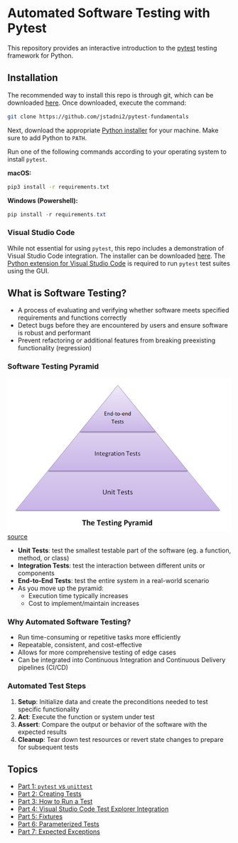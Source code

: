 # Automated Software Testing with Pytest
This repository provides an interactive introduction to the [pytest](https://docs.pytest.org/en/7.4.x/index.html) testing framework for Python.

## Installation
The recommended way to install this repo is through git, which can be downloaded 
[here](https://git-scm.com/downloads). Once downloaded, execute the command:

```bash
git clone https://github.com/jstadni2/pytest-fundamentals
```

Next, download the appropriate [Python installer](https://www.python.org/downloads/) for your machine. Make sure to add Python to `PATH`.

Run one of the following commands according to your operating system to install `pytest`.

**macOS:**
```zsh
pip3 install -r requirements.txt
```

**Windows (Powershell):**
```powershell
pip install -r requirements.txt
```

### Visual Studio Code
While not essential for using `pytest`, this repo includes a demonstration of Visual Studio Code integration. The installer can be downloaded [here](https://code.visualstudio.com/download). The [Python extension for Visual Studio Code](https://marketplace.visualstudio.com/items?itemName=ms-python.python) is required to run `pytest` test suites using the GUI.

## What is Software Testing?
* A process of evaluating and verifying whether software meets specified requirements and functions correctly
* Detect bugs before they are encountered by users and ensure software is robust and performant 
* Prevent refactoring or additional features from breaking preexisting functionality (regression)

### Software Testing Pyramid
![image info](./images/testing-pyramid.jpeg)
[source](https://www.meticulous.ai/blog/testing-pyramid-for-frontend)
* **Unit Tests**: test the smallest testable part of the software (eg. a function, method, or class)
* **Integration Tests**: test the interaction between different units or components
* **End-to-End Tests**: test the entire system in a real-world scenario
* As you move up the pyramid:
  * Execution time typically increases
  * Cost to implement/maintain increases

### Why Automated Software Testing?
* Run time-consuming or repetitive tasks more efficiently 
* Repeatable, consistent, and cost-effective
* Allows for more comprehensive testing of edge cases
* Can be integrated into Continuous Integration and Continuous Delivery pipelines (CI/CD)

### Automated Test Steps
1. **Setup**: Initialize data and create the preconditions needed to test specific functionality
2. **Act**: Execute the function or system under test
3. **Assert**: Compare the output or behavior of the software with the expected results
4. **Cleanup**: Tear down test resources or revert state changes to prepare for subsequent tests

## Topics
* [Part 1: `pytest` vs `unittest`](./tests/1_pytest_vs_unittest/README.md)
* [Part 2: Creating Tests](./tests/2_creating_tests/README.md)
* [Part 3: How to Run a Test](./tests/3_running_tests/README.md)
* [Part 4: Visual Studio Code Test Explorer Integration](./tests/4_vs_code_integration/README.md)
* [Part 5: Fixtures](./tests/5_fixtures/README.md)
* [Part 6: Parameterized Tests](./tests/6_parametrized_tests/README.md)
* [Part 7: Expected Exceptions](./tests/7_exceptions/README.md)
